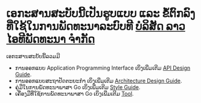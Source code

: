 # ເອກະສານສະບັບນີ້ເປັນຮູບແບບ ແລະ ຂໍ້ຕົກລົງທີ່ໃຊ້ໃນການພັດທະນາລະບົບທີ [ບໍລິສັດ ລາວໄອທີພັດທະນາ ຈຳກັດ](https://laoitdev.com)

ເອກະສານສະບັບນີ້ລວມມີ

- ການອອກແບບ Application Programming Interface ເບິ່ງເພີ່ມເຕີມ [API Design Guide](api.md).
- ການອອກແບບສະຖາປັດຕະຍະກຳ ເບິ່ງເພີ່ມເຕີມ [Architecture Design Guide](architecture.md).
- ຄູ່ມືໃນການພັດທະນາພາສາ Go ເບິ່ງເພີ່ມເຕີມ [Style Guide](style.md).
- ເຄື່ອງມືທີ່ໃຊ້ການພັດທະນາພາສາ Go ເບິ່ງເພີ່ມເຕີມ [Tool](tool.md).
